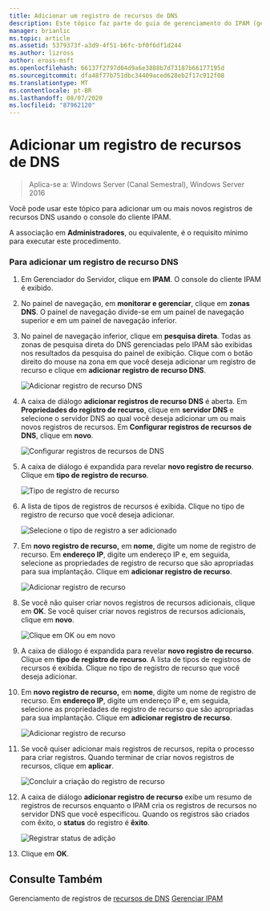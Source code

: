 ```yaml
---
title: Adicionar um registro de recursos de DNS
description: Este tópico faz parte do guia de gerenciamento do IPAM (gerenciamento de endereços IP) no Windows Server 2016.
manager: brianlic
ms.topic: article
ms.assetid: 5379373f-a3d9-4f51-b6fc-bf0f6df1d244
ms.author: lizross
author: eross-msft
ms.openlocfilehash: 66137f2797d04d9a6e3888b7d73187b66177195d
ms.sourcegitcommit: dfa48f77b751dbc34409aced628eb2f17c912f08
ms.translationtype: MT
ms.contentlocale: pt-BR
ms.lasthandoff: 08/07/2020
ms.locfileid: "87962120"
---
```

# <a name="add-a-dns-resource-record"></a>Adicionar um registro de recursos de DNS

>Aplica-se a: Windows Server (Canal Semestral), Windows Server 2016

Você pode usar este tópico para adicionar um ou mais novos registros de recursos DNS usando o console do cliente IPAM.

A associação em **Administradores**, ou equivalente, é o requisito mínimo para executar este procedimento.

### <a name="to-add-a-dns-resource-record"></a>Para adicionar um registro de recurso DNS

1.  Em Gerenciador do Servidor, clique em **IPAM**. O console do cliente IPAM é exibido.

2.  No painel de navegação, em **monitorar e gerenciar**, clique em **zonas DNS**.  O painel de navegação divide-se em um painel de navegação superior e em um painel de navegação inferior.

3.  No painel de navegação inferior, clique em **pesquisa direta**. Todas as zonas de pesquisa direta do DNS gerenciadas pelo IPAM são exibidas nos resultados da pesquisa do painel de exibição. Clique com o botão direito do mouse na zona em que você deseja adicionar um registro de recurso e clique em **adicionar registro de recurso DNS**.

    ![Adicionar registro de recurso DNS](../../media/Add-a-DNS-Resource-Record/ipam_DNSrr_01.jpg)

4.  A caixa de diálogo **adicionar registros de recurso DNS** é aberta. Em **Propriedades do registro de recurso**, clique em **servidor DNS** e selecione o servidor DNS ao qual você deseja adicionar um ou mais novos registros de recursos. Em **Configurar registros de recursos de DNS**, clique em **novo**.

    ![Configurar registros de recursos de DNS](../../media/Add-a-DNS-Resource-Record/ipam_DNSrr_02.jpg)

5.  A caixa de diálogo é expandida para revelar **novo registro de recurso**. Clique em **tipo de registro de recurso**.

    ![Tipo de registro de recurso](../../media/Add-a-DNS-Resource-Record/ipam_DNSrr_03.jpg)

6.  A lista de tipos de registros de recursos é exibida. Clique no tipo de registro de recurso que você deseja adicionar.

    ![Selecione o tipo de registro a ser adicionado](../../media/Add-a-DNS-Resource-Record/ipam_DNSrr_04.jpg)

7.  Em **novo registro de recurso,** em **nome**, digite um nome de registro de recurso. Em **endereço IP**, digite um endereço IP e, em seguida, selecione as propriedades de registro de recurso que são apropriadas para sua implantação. Clique em **adicionar registro de recurso**.

    ![Adicionar registro de recurso](../../media/Add-a-DNS-Resource-Record/ipam_DNSrr_06.jpg)

8.  Se você não quiser criar novos registros de recursos adicionais, clique em **OK**. Se você quiser criar novos registros de recursos adicionais, clique em **novo**.

    ![Clique em OK ou em novo](../../media/Add-a-DNS-Resource-Record/ipam_DNSrr_r2_01.jpg)

9. A caixa de diálogo é expandida para revelar **novo registro de recurso**. Clique em **tipo de registro de recurso**. A lista de tipos de registros de recursos é exibida. Clique no tipo de registro de recurso que você deseja adicionar.

10. Em **novo registro de recurso,** em **nome**, digite um nome de registro de recurso. Em **endereço IP**, digite um endereço IP e, em seguida, selecione as propriedades de registro de recurso que são apropriadas para sua implantação. Clique em **adicionar registro de recurso**.

    ![Adicionar registro de recurso](../../media/Add-a-DNS-Resource-Record/ipam_DNSrr_r2_02.jpg)

11. Se você quiser adicionar mais registros de recursos, repita o processo para criar registros. Quando terminar de criar novos registros de recursos, clique em **aplicar**.

    ![Concluir a criação do registro de recurso](../../media/Add-a-DNS-Resource-Record/ipam_DNSrr_r2_03.jpg)

12. A caixa de diálogo **adicionar registro de recurso** exibe um resumo de registros de recursos enquanto o IPAM cria os registros de recursos no servidor DNS que você especificou. Quando os registros são criados com êxito, o **status** do registro é **êxito**.

    ![Registrar status de adição](../../media/Add-a-DNS-Resource-Record/ipam_DNSrr_r2_04.jpg)

13. Clique em **OK**.

## <a name="see-also"></a>Consulte Também
Gerenciamento de registros de [recursos de DNS](DNS-Resource-Record-Management.md) 
 [Gerenciar IPAM](Manage-IPAM.md)



